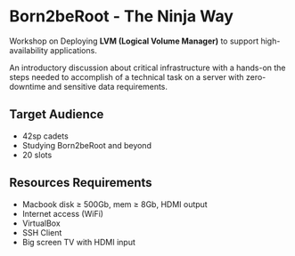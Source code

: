 # Born2beRoot - The Ninja Way
Workshop on Deploying **LVM (Logical Volume Manager)** to support high-availability applications. 

An introductory discussion about critical infrastructure with a hands-on the steps needed to accomplish of a technical task on a server with zero-downtime and sensitive data requirements. 

## Target Audience
<ul>
  <li>42sp cadets</li>
  <li>Studying Born2beRoot and beyond</li>
  <li>20 slots</li>
</ul>

## Resources Requirements
<ul>
  <li>Macbook disk ≥ 500Gb, mem ≥ 8Gb, HDMI output</li>
  <li>Internet access (WiFi)</li>
  <li>VirtualBox</li>
  <li>SSH Client</li>
  <li>Big screen TV with HDMI input</li>
</ul>
